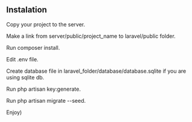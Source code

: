 ## Instalation

Copy your project to the server.

Make a link from server/public/project_name to laravel/public folder.

Run composer install.

Edit .env file.

Create database file in laravel_folder/database/database.sqlite if you are using sqlite db.

Run php artisan key:generate.

Run php artisan migrate --seed.

Enjoy)
